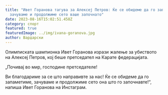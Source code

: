 ```yaml
---
title: "Ивет Горанова тагува за Алексеј Петров: Ќе се обидеме да го запаметиме,
  зачуваме и продолжиме сето ваше започнато"
date: 2023-08-16T15:02:51.458Z
category: спорт
featured: true
featuredImage: ../img/ivana-goranova.jpg
author: Вардарски
---
```

Олимписката шампионка Ивет Горанова изрази жалење за убиството на Алексеј Петров, кој беше претседател на Карате федерацијата.

„Почивај во мир, господине претседателе!

Ви благодариме за се што направивте за нас! Ќе се обидеме да го запаметиме, зачуваме и продолжиме сето она што го започнавте!“, напиша Ивет Горанова на Инстаграм.